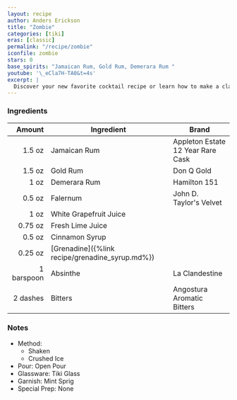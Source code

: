 ```yaml
---
layout: recipe
author: Anders Erickson
title: "Zombie"
categories: [tiki]
eras: [classic]
permalink: "/recipe/zombie"
iconfile: zombie
stars: 0
base_spirits: "Jamaican Rum, Gold Rum, Demerara Rum "
youtube: '\_eCla7H-TA0&t=4s'
excerpt: |
  Discover your new favorite cocktail recipe or learn how to make a classic drink—like the Old Fashioned, mojito, or White Russian—right at home.
---
```


### Ingredients

|     Amount | Ingredient                                      | Brand                             |
| ---------: | ----------------------------------------------- | --------------------------------- |
|     1.5 oz | Jamaican Rum                                    | Appleton Estate 12 Year Rare Cask |
|     1.5 oz | Gold Rum                                        | Don Q Gold                        |
|       1 oz | Demerara Rum                                    | Hamilton 151                      |
|     0.5 oz | Falernum                                        | John D. Taylor's Velvet           |
|       1 oz | White Grapefruit Juice                          |
|    0.75 oz | Fresh Lime Juice                                |
|     0.5 oz | Cinnamon Syrup                                  |
|    0.25 oz | [Grenadine]({%link recipe/grenadine_syrup.md%}) |
| 1 barspoon | Absinthe                                        | La Clandestine                    |
|   2 dashes | Bitters                                         | Angostura Aromatic Bitters        |

### Notes

- Method:
  - Shaken
  - Crushed Ice
- Pour: Open Pour
- Glassware: Tiki Glass
- Garnish: Mint Sprig
- Special Prep: None
